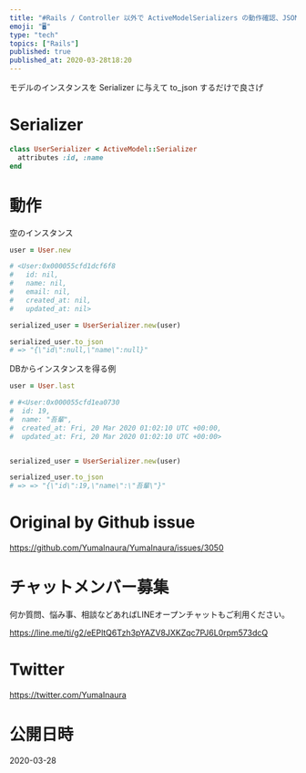 ```yaml
---
title: "#Rails / Controller 以外で ActiveModelSerializers の動作確認、JSON出力をする ( rails"
emoji: "🖥"
type: "tech"
topics: ["Rails"]
published: true
published_at: 2020-03-28t18:20
---
```


モデルのインスタンスを Serializer に与えて to_json するだけで良さげ

# Serializer

```rb
class UserSerializer < ActiveModel::Serializer
  attributes :id, :name
end
```

# 動作

空のインスタンス

```rb
user = User.new

# <User:0x000055cfd1dcf6f8
#   id: nil,
#   name: nil,
#   email: nil,
#   created_at: nil,
#   updated_at: nil>

serialized_user = UserSerializer.new(user)

serialized_user.to_json
# => "{\"id\":null,\"name\":null}"
```

DBからインスタンスを得る例

```rb
user = User.last

# #<User:0x000055cfd1ea0730
#  id: 19,
#  name: "吾輩",
#  created_at: Fri, 20 Mar 2020 01:02:10 UTC +00:00,
#  updated_at: Fri, 20 Mar 2020 01:02:10 UTC +00:00>


serialized_user = UserSerializer.new(user)

serialized_user.to_json
# => => "{\"id\":19,\"name\":\"吾輩\"}"
```

# Original by Github issue

https://github.com/YumaInaura/YumaInaura/issues/3050








<!-- Update From Qiita API -->

# チャットメンバー募集


何か質問、悩み事、相談などあればLINEオープンチャットもご利用ください。

https://line.me/ti/g2/eEPltQ6Tzh3pYAZV8JXKZqc7PJ6L0rpm573dcQ





# Twitter


https://twitter.com/YumaInaura


<!-- Update From Qiita API -->



# 公開日時

2020-03-28
